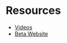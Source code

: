 # Resources

- [Videos](https://github.com/Penta-Game/denomination/blob/master/resources/videos.md)
- [Beta Website](https://pentagame.cobalt.rocks)
